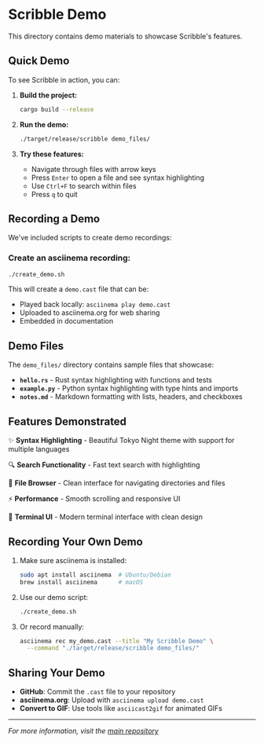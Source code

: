 # Scribble Demo

This directory contains demo materials to showcase Scribble's features.

## Quick Demo

To see Scribble in action, you can:

1. **Build the project:**
   ```bash
   cargo build --release
   ```

2. **Run the demo:**
   ```bash
   ./target/release/scribble demo_files/
   ```

3. **Try these features:**
   - Navigate through files with arrow keys
   - Press `Enter` to open a file and see syntax highlighting
   - Use `Ctrl+F` to search within files
   - Press `q` to quit

## Recording a Demo

We've included scripts to create demo recordings:

### Create an asciinema recording:
```bash
./create_demo.sh
```

This will create a `demo.cast` file that can be:
- Played back locally: `asciinema play demo.cast`
- Uploaded to asciinema.org for web sharing
- Embedded in documentation

## Demo Files

The `demo_files/` directory contains sample files that showcase:

- **`hello.rs`** - Rust syntax highlighting with functions and tests
- **`example.py`** - Python syntax highlighting with type hints and imports  
- **`notes.md`** - Markdown formatting with lists, headers, and checkboxes

## Features Demonstrated

✨ **Syntax Highlighting** - Beautiful Tokyo Night theme with support for multiple languages

🔍 **Search Functionality** - Fast text search with highlighting

📁 **File Browser** - Clean interface for navigating directories and files

⚡ **Performance** - Smooth scrolling and responsive UI

🎨 **Terminal UI** - Modern terminal interface with clean design

## Recording Your Own Demo

1. Make sure asciinema is installed:
   ```bash
   sudo apt install asciinema  # Ubuntu/Debian
   brew install asciinema      # macOS
   ```

2. Use our demo script:
   ```bash
   ./create_demo.sh
   ```

3. Or record manually:
   ```bash
   asciinema rec my_demo.cast --title "My Scribble Demo" \
     --command "./target/release/scribble demo_files/"
   ```

## Sharing Your Demo

- **GitHub**: Commit the `.cast` file to your repository
- **asciinema.org**: Upload with `asciinema upload demo.cast`
- **Convert to GIF**: Use tools like `asciicast2gif` for animated GIFs

---

*For more information, visit the [main repository](https://github.com/Smoke516/scribble)*
